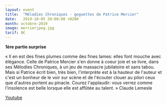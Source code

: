 ```yaml
---
layout: event
title:  "Mélodies Chroniques - goguettes de Patrice Mercier"
date:   2019-10-05 20:00:00 +0200
month: octobre-2019
image: mercierjpeg.jpg
tarif: 8€
---
```


**1ère partie surprise**

« Il en est des fines plumes comme des fines lames: elles font mouche avec élégance. Celle de Patrice Mercier s'en donne à coeur joie et se livre, dans ses Mélodies Chroniques, à un jeu de massacre jubilatoire et sans tabou. Mais si Patrice écrit bien, très bien, l'interprète est à la hauteur de l'auteur et c'est un bonheur de le voir sur scène et de l'écouter clouer au pilori ceux que d'autres portent au pinacle. Courez l'applaudir: vous verrez comme l'insolence est belle lorsque elle est affûtée au talent. » Claude Lemesle

[Youtube](https://youtu.be/bRhSWLvGM98)
